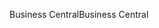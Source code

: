 <span data-ttu-id="00e98-101">Business Central</span><span class="sxs-lookup"><span data-stu-id="00e98-101">Business Central</span></span>
